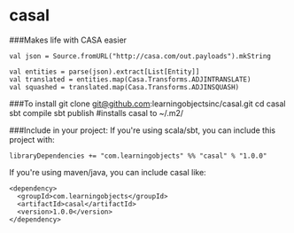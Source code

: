 # casal  

###Makes life with CASA easier  

    val json = Source.fromURL("http://casa.com/out.payloads").mkString
    
    val entities = parse(json).extract[List[Entity]]
    val translated = entities.map(Casa.Transforms.ADJINTRANSLATE)
    val squashed = translated.map(Casa.Transforms.ADJINSQUASH)  
    
###To install
    git clone git@github.com:learningobjectsinc/casal.git
    cd casal
    sbt compile
    sbt publish    #installs casal to ~/.m2/

###Include in your project:
If you're using scala/sbt, you can include this project with:

    libraryDependencies += "com.learningobjects" %% "casal" % "1.0.0"
    
If you're using maven/java, you can include casal like:

    <dependency>
	  <groupId>com.learningobjects</groupId>
	  <artifactId>casal</artifactId>
	  <version>1.0.0</version>
    </dependency>

